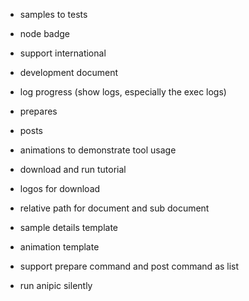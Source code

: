 - samples to tests

- node badge

- support international

- development document

- log progress (show logs, especially the exec logs)

- prepares

- posts

- animations to demonstrate tool usage

- download and run tutorial

- logos for download

- relative path for document and sub document

- sample details template

- animation template

- support prepare command and post command as list

- run anipic silently
